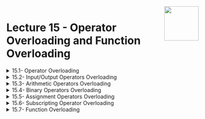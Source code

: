 <img align="right" width="90" height="90" src="https://github.com/cs-MohamedAyman/Computer-Science-Textbooks/blob/master/logos/object-oriented.jpg">

# Lecture 15 - Operator Overloading and Function Overloading

<details>
	<summary>15.1- Operator Overloading</summary>

</details>

<details>
	<summary>15.2- Input/Output Operators Overloading</summary>

</details>

<details>
	<summary>15.3- Arithmetic Operators Overloading</summary>

</details>

<details>
	<summary>15.4- Binary Operators Overloading</summary>

</details>

<details>
	<summary>15.5- Assignment Operators Overloading</summary>

</details>

<details>
	<summary>15.6- Subscripting Operator Overloading</summary>

</details>

<details>
	<summary>15.7- Function Overloading</summary>

</details>


